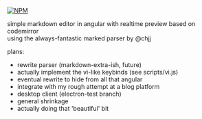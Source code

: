 [![NPM](https://nodei.co/npm/markvi.png?downloads=true&downloadRank=true&stars=true)](https://nodei.co/npm/markvi/)

simple markdown editor in angular with realtime preview
based on codemirror  
using the always-fantastic marked parser by @chjj  

plans:
* rewrite parser (markdown-extra-ish, future)
* actually implement the vi-like keybinds (see scripts/vi.js)
* eventual rewrite to hide from all that angular
* integrate with my rough attempt at a blog platform
* desktop client (electron-test branch)
* general shrinkage
* actually doing that 'beautiful' bit


